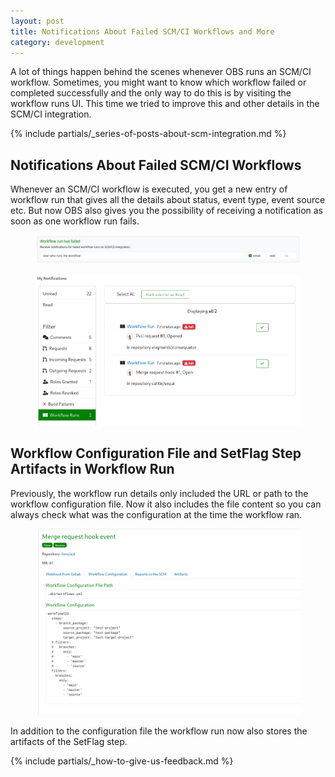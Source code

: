 ```yaml
---
layout: post
title: Notifications About Failed SCM/CI Workflows and More
category: development
---
```


A lot of things happen behind the scenes whenever OBS runs an SCM/CI workflow. Sometimes, you might want to know which workflow failed or completed successfully and the only way to do this is by visiting the workflow runs UI. This time we tried to improve this and other details in the SCM/CI integration.

{% include partials/_series-of-posts-about-scm-integration.md %}

## Notifications About Failed SCM/CI Workflows

Whenever an SCM/CI workflow is executed, you get a new entry of workflow run that gives all the details about status, event type, event source etc. But now OBS also gives you the possibility of receiving a notification as soon as one workflow run fails.

<figure>
  <img src="/images/posts/workflow-run-notification-1.png" alt="Screenshot of workflow run notification activation" />
</figure>

<figure>
  <img src="/images/posts/workflow-run-notification-2.png" alt="Screenshot of failed workflow run" />
</figure>

## Workflow Configuration File and SetFlag Step Artifacts in Workflow Run

Previously, the workflow run details only included the URL or path to the workflow configuration file. Now it also includes the file content so you can always check what was the configuration at the time the workflow ran.

<figure>
  <img src="/images/posts/workflow-config.png" alt="Screenshot of workflow configuration file" />
</figure>

In addition to the configuration file the workflow run now also stores the artifacts of the SetFlag step.

{% include partials/_how-to-give-us-feedback.md %}
